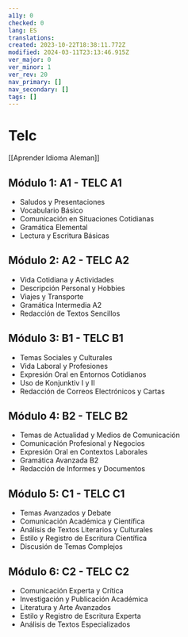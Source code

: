 ```yaml
---
a11y: 0
checked: 0
lang: ES
translations: 
created: 2023-10-22T18:38:11.772Z
modified: 2024-03-11T23:13:46.915Z
ver_major: 0
ver_minor: 1
ver_rev: 20
nav_primary: []
nav_secondary: []
tags: []
---
```

# Telc

[[Aprender Idioma Aleman]]

## Módulo 1: A1 - TELC A1

- Saludos y Presentaciones
- Vocabulario Básico
- Comunicación en Situaciones Cotidianas
- Gramática Elemental
- Lectura y Escritura Básicas

## Módulo 2: A2 - TELC A2

- Vida Cotidiana y Actividades
- Descripción Personal y Hobbies
- Viajes y Transporte
- Gramática Intermedia A2
- Redacción de Textos Sencillos

## Módulo 3: B1 - TELC B1

- Temas Sociales y Culturales
- Vida Laboral y Profesiones
- Expresión Oral en Entornos Cotidianos
- Uso de Konjunktiv I y II
- Redacción de Correos Electrónicos y Cartas

## Módulo 4: B2 - TELC B2

- Temas de Actualidad y Medios de Comunicación
- Comunicación Profesional y Negocios
- Expresión Oral en Contextos Laborales
- Gramática Avanzada B2
- Redacción de Informes y Documentos

## Módulo 5: C1 - TELC C1

- Temas Avanzados y Debate
- Comunicación Académica y Científica
- Análisis de Textos Literarios y Culturales
- Estilo y Registro de Escritura Científica
- Discusión de Temas Complejos

## Módulo 6: C2 - TELC C2

- Comunicación Experta y Crítica
- Investigación y Publicación Académica
- Literatura y Arte Avanzados
- Estilo y Registro de Escritura Experta
- Análisis de Textos Especializados

